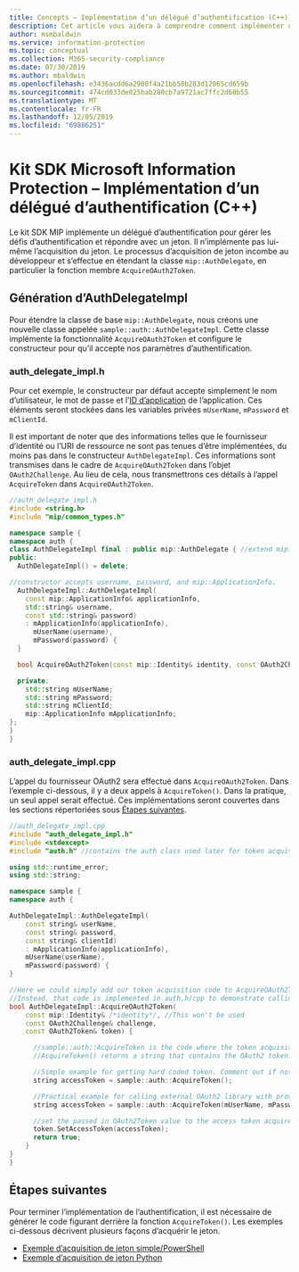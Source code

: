 ```yaml
---
title: Concepts – Implémentation d’un délégué d’authentification (C++)
description: Cet article vous aidera à comprendre comment implémenter un délégué d’authentification dans C++.
author: msmbaldwin
ms.service: information-protection
ms.topic: conceptual
ms.collection: M365-security-compliance
ms.date: 07/30/2019
ms.author: mbaldwin
ms.openlocfilehash: e3436acdd6a2900f4a21bb50b283d12065cd659b
ms.sourcegitcommit: 474cd033de025bab280cb7a9721ac7ffc2d60b55
ms.translationtype: MT
ms.contentlocale: fr-FR
ms.lasthandoff: 12/05/2019
ms.locfileid: "69886251"
---
```

# <a name="microsoft-information-protection-sdk---implementing-an-authentication-delegate-c"></a>Kit SDK Microsoft Information Protection – Implémentation d’un délégué d’authentification (C++)

Le kit SDK MIP implémente un délégué d’authentification pour gérer les défis d’authentification et répondre avec un jeton. Il n’implémente pas lui-même l’acquisition du jeton. Le processus d’acquisition de jeton incombe au développeur et s’effectue en étendant la classe `mip::AuthDelegate`, en particulier la fonction membre `AcquireOAuth2Token`.

## <a name="building-authdelegateimpl"></a>Génération d’AuthDelegateImpl

Pour étendre la classe de base `mip::AuthDelegate`, nous créons une nouvelle classe appelée `sample::auth::AuthDelegateImpl`. Cette classe implémente la fonctionnalité `AcquireOAuth2Token` et configure le constructeur pour qu’il accepte nos paramètres d’authentification.

### <a name="auth_delegate_implh"></a>auth_delegate_impl.h

Pour cet exemple, le constructeur par défaut accepte simplement le nom d’utilisateur, le mot de passe et l’[ID d’application](/azure/active-directory/develop/developer-glossary#application-id-client-id) de l’application. Ces éléments seront stockées dans les variables privées `mUserName`, `mPassword` et `mClientId`.

Il est important de noter que des informations telles que le fournisseur d’identité ou l’URI de ressource ne sont pas tenues d’être implémentées, du moins pas dans le constructeur `AuthDelegateImpl`. Ces informations sont transmises dans le cadre de `AcquireOAuth2Token` dans l’objet `OAuth2Challenge`. Au lieu de cela, nous transmettrons ces détails à l’appel `AcquireToken` dans `AcquireOAuth2Token`.

```cpp
//auth_delegate_impl.h
#include <string.h>
#include "mip/common_types.h"

namespace sample {
namespace auth {
class AuthDelegateImpl final : public mip::AuthDelegate { //extend mip::AuthDelegate base class
public:
  AuthDelegateImpl() = delete;

//constructor accepts username, password, and mip::ApplicationInfo.
  AuthDelegateImpl::AuthDelegateImpl(
    const mip::ApplicationInfo& applicationInfo,
    std::string& username,
    const std::string& password)
    : mApplicationInfo(applicationInfo),
      mUserName(username),
      mPassword(password) {
  }

  bool AcquireOAuth2Token(const mip::Identity& identity, const OAuth2Challenge& challenge, OAuth2Token& token) override;

  private:
    std::string mUserName;
    std::string mPassword;
    std::string mClientId;
    mip::ApplicationInfo mApplicationInfo;
};
}
}
```

### <a name="auth_delegate_implcpp"></a>auth_delegate_impl.cpp

L’appel du fournisseur OAuth2 sera effectué dans `AcquireOAuth2Token`. Dans l’exemple ci-dessous, il y a deux appels à `AcquireToken()`. Dans la pratique, un seul appel serait effectué. Ces implémentations seront couvertes dans les sections répertoriées sous [Étapes suivantes](#next-steps).

```cpp
//auth_delegate_impl.cpp
#include "auth_delegate_impl.h"
#include <stdexcept>
#include "auth.h" //contains the auth class used later for token acquisition

using std::runtime_error;
using std::string;

namespace sample {
namespace auth {

AuthDelegateImpl::AuthDelegateImpl(
    const string& userName,
    const string& password,
    const string& clientId)
    : mApplicationInfo(applicationInfo),
    mUserName(userName),
    mPassword(password) {
}

//Here we could simply add our token acquisition code to AcquireOAuth2Token
//Instead, that code is implemented in auth.h/cpp to demonstrate calling an external library
bool AuthDelegateImpl::AcquireOAuth2Token(
    const mip::Identity& /*identity*/, //This won't be used
    const OAuth2Challenge& challenge,
    const OAuth2Token& token) {

      //sample::auth::AcquireToken is the code where the token acquisition routine is implemented.
      //AcquireToken() returns a string that contains the OAuth2 token.

      //Simple example for getting hard coded token. Comment out if not used.
      string accessToken = sample::auth::AcquireToken();

      //Practical example for calling external OAuth2 library with provided authentication details.
      string accessToken = sample::auth::AcquireToken(mUserName, mPassword, mApplicationInfo.applicationId, challenge.GetAuthority(), challenge.GetResource());

      //set the passed in OAuth2Token value to the access token acquired by our provider
      token.SetAccessToken(accessToken);
      return true;
    }
}
}
```

## <a name="next-steps"></a>Étapes suivantes

Pour terminer l’implémentation de l’authentification, il est nécessaire de générer le code figurant derrière la fonction `AcquireToken()`. Les exemples ci-dessous décrivent plusieurs façons d’acquérir le jeton.

- [Exemple d’acquisition de jeton simple/PowerShell](concept-authentication-acquire-token-ps.md)
- [Exemple d’acquisition de jeton Python](concept-authentication-acquire-token-py.md)

